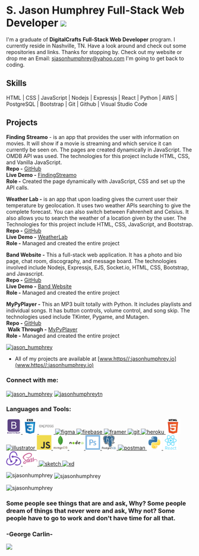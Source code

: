 
# S. Jason Humphrey Full-Stack Web Developer  <img src="https://user-images.githubusercontent.com/81328683/121597070-de68f600-ca05-11eb-8556-15c0bb9f87d1.png" width="20%">



I'm a graduate of **DigitalCrafts** **Full-Stack Web Developer** program. I currently reside in Nashville, TN. Have a look around and check out some repositories and links. Thanks for stopping by. Check out my website or drop me an Email: sjasonhumphrey@yahoo.com I'm going to get back to coding. 

## Skills


 HTML | CSS | JavaScript | Nodejs | Expressjs | React | Python | AWS | PostgreSQL | Bootstrap | Git | Github | Visual Studio Code



## Projects

**Finding Streamo** - is an app that provides the user with information on movies. It will show if a movie is streaming and which service it can currently be seen on. The pages are created dynamically in JavaScript. The OMDB API was used. The technologies for this project include HTML, CSS, and Vanilla JavaScript.<br>
**Repo -** [GitHub](https://github.com/SJasonHumphrey/FindingStreamo)<br>
**Live Demo -** [FindingStreamo](https://findingstream.netlify.app)<br>
**Role -** Created the page dynamically with JavaScript, CSS and set up the API calls.

**Weather Lab -** is an app that upon loading gives the current user their temperature by geolocation. It uses two weather APIs searching to give the complete forecast. You can also switch between Fahrenheit and Celsius. It also allows you to search the weather of a location given by the user. The Technologies for this project include HTML, CSS, JavaScript, and Bootstrap.<br> **Repo -** [GitHub](https://github.com/SJasonHumphrey/Weather_app)<br>
**Live Demo -** [WeatherLab](https://weatherlaboratory.io)<br> 
**Role -** Managed and created the entire project

**Band Website -** This a full-stack web application. It has a photo and bio page, chat room, discography, and message board. The technologies involved include Nodejs, Expressjs, EJS, Socket.io, HTML, CSS, Bootstrap, and Javascript.<br>
**Repo -** [GitHub](https://github.com/SJasonHumphrey/musicApp)<br>
**Live Demo -** [Band Website](https://still-reaches-10583.herokuapp.com/)<br>
**Role -** Managed and created the entire project

**MyPyPlayer -** This an MP3 built totally with Python. It includes playlists and individual songs. It has button controls, volume control, and song skip. The technologies used include TKinter, Pygame, and Mutagen.<br>**Repo -** [GitHub](https://github.com/SJasonHumphrey/mypyplayer)<br> **Walk Through -** [MyPyPlayer](https://www.jasonhumphrey.io)<br>
**Role -** Managed and created the entire project

<p align="left"> <a href="https://twitter.com/jason_humphrey" target="blank"><img src="https://img.shields.io/twitter/follow/jason_humphrey?logo=twitter&style=for-the-badge" alt="jason_humphrey" /></a> </p>

- All of my projects are available at [www.https//:jasonhumphrey.io](www.https//:jasonhumphrey.io)


<h3 align="left">Connect with me:</h3>
<p align="left">
<a href="https://twitter.com/jason_humphrey" target="blank"><img align="center" src="https://raw.githubusercontent.com/rahuldkjain/github-profile-readme-generator/master/src/images/icons/Social/twitter.svg" alt="jason_humphrey" height="30" width="40" /></a>
<a href="https://linkedin.com/in/jasonhumphreytn" target="blank"><img align="center" src="https://raw.githubusercontent.com/rahuldkjain/github-profile-readme-generator/master/src/images/icons/Social/linked-in-alt.svg" alt="jasonhumphreytn" height="30" width="40" /></a>
</p>



<h3 align="left">Languages and Tools:</h3>
<p align="left"> <a href="https://getbootstrap.com" target="_blank"> <img src="https://raw.githubusercontent.com/devicons/devicon/master/icons/bootstrap/bootstrap-plain-wordmark.svg" alt="bootstrap" width="40" height="40"/> </a> <a href="https://www.w3schools.com/css/" target="_blank"> <img src="https://raw.githubusercontent.com/devicons/devicon/master/icons/css3/css3-original-wordmark.svg" alt="css3" width="40" height="40"/> </a> <a href="https://expressjs.com" target="_blank"> <img src="https://raw.githubusercontent.com/devicons/devicon/master/icons/express/express-original-wordmark.svg" alt="express" width="40" height="40"/> </a> <a href="https://www.figma.com/" target="_blank"> <img src="https://www.vectorlogo.zone/logos/figma/figma-icon.svg" alt="figma" width="40" height="40"/> </a> <a href="https://firebase.google.com/" target="_blank"> <img src="https://www.vectorlogo.zone/logos/firebase/firebase-icon.svg" alt="firebase" width="40" height="40"/> </a> <a href="https://www.framer.com/" target="_blank"> <img src="https://www.vectorlogo.zone/logos/framer/framer-icon.svg" alt="framer" width="40" height="40"/> </a> <a href="https://git-scm.com/" target="_blank"> <img src="https://www.vectorlogo.zone/logos/git-scm/git-scm-icon.svg" alt="git" width="40" height="40"/> </a> <a href="https://heroku.com" target="_blank"> <img src="https://www.vectorlogo.zone/logos/heroku/heroku-icon.svg" alt="heroku" width="40" height="40"/> </a> <a href="https://www.w3.org/html/" target="_blank"> <img src="https://raw.githubusercontent.com/devicons/devicon/master/icons/html5/html5-original-wordmark.svg" alt="html5" width="40" height="40"/> </a> <a href="https://www.adobe.com/in/products/illustrator.html" target="_blank"> <img src="https://www.vectorlogo.zone/logos/adobe_illustrator/adobe_illustrator-icon.svg" alt="illustrator" width="40" height="40"/> </a> <a href="https://developer.mozilla.org/en-US/docs/Web/JavaScript" target="_blank"> <img src="https://raw.githubusercontent.com/devicons/devicon/master/icons/javascript/javascript-original.svg" alt="javascript" width="40" height="40"/> </a> <a href="https://www.mongodb.com/" target="_blank"> <img src="https://raw.githubusercontent.com/devicons/devicon/master/icons/mongodb/mongodb-original-wordmark.svg" alt="mongodb" width="40" height="40"/> </a> <a href="https://nodejs.org" target="_blank"> <img src="https://raw.githubusercontent.com/devicons/devicon/master/icons/nodejs/nodejs-original-wordmark.svg" alt="nodejs" width="40" height="40"/> </a> <a href="https://www.photoshop.com/en" target="_blank"> <img src="https://raw.githubusercontent.com/devicons/devicon/master/icons/photoshop/photoshop-line.svg" alt="photoshop" width="40" height="40"/> </a> <a href="https://www.postgresql.org" target="_blank"> <img src="https://raw.githubusercontent.com/devicons/devicon/master/icons/postgresql/postgresql-original-wordmark.svg" alt="postgresql" width="40" height="40"/> </a> <a href="https://postman.com" target="_blank"> <img src="https://www.vectorlogo.zone/logos/getpostman/getpostman-icon.svg" alt="postman" width="40" height="40"/> </a> <a href="https://www.python.org" target="_blank"> <img src="https://raw.githubusercontent.com/devicons/devicon/master/icons/python/python-original.svg" alt="python" width="40" height="40"/> </a> <a href="https://reactjs.org/" target="_blank"> <img src="https://raw.githubusercontent.com/devicons/devicon/master/icons/react/react-original-wordmark.svg" alt="react" width="40" height="40"/> </a> <a href="https://redux.js.org" target="_blank"> <img src="https://raw.githubusercontent.com/devicons/devicon/master/icons/redux/redux-original.svg" alt="redux" width="40" height="40"/> </a> <a href="https://sass-lang.com" target="_blank"> <img src="https://raw.githubusercontent.com/devicons/devicon/master/icons/sass/sass-original.svg" alt="sass" width="40" height="40"/> </a> <a href="https://www.sketch.com/" target="_blank"> <img src="https://www.vectorlogo.zone/logos/sketchapp/sketchapp-icon.svg" alt="sketch" width="40" height="40"/> </a> <a href="https://www.adobe.com/products/xd.html" target="_blank"> <img src="https://cdn.worldvectorlogo.com/logos/adobe-xd.svg" alt="xd" width="40" height="40"/> </a> </p>


<p><img align="left" src="https://github-readme-stats.vercel.app/api/top-langs?username=sjasonhumphrey&show_icons=true&locale=en&layout=compact" alt="sjasonhumphrey" /></p>


<p>&nbsp;<img align="center" src="https://github-readme-stats.vercel.app/api?username=sjasonhumphrey&show_icons=true&locale=en" alt="sjasonhumphrey" /></p>


<p><img align="center" src="https://github-readme-streak-stats.herokuapp.com/?user=sjasonhumphrey&" alt="sjasonhumphrey" /></p>



### Some people see things that are and ask, Why? Some people dream of things that never were and ask, Why not? Some people have to go to work and don't have time for all that.<br>

 ### **-George Carlin-**
 
  <img src="https://user-images.githubusercontent.com/81328683/121597882-d2c9ff00-ca06-11eb-8835-a6298fad7818.png" width="20%">

